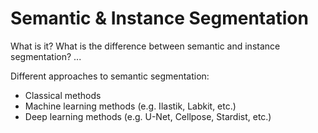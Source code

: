 # <i class="fa-solid fa-disease"></i> Semantic & Instance Segmentation

What is it? What is the difference between semantic and instance segmentation? ...

Different approaches to semantic segmentation:

- Classical methods
- Machine learning methods (e.g. Ilastik, Labkit, etc.)
- Deep learning methods (e.g. U-Net, Cellpose, Stardist, etc.)